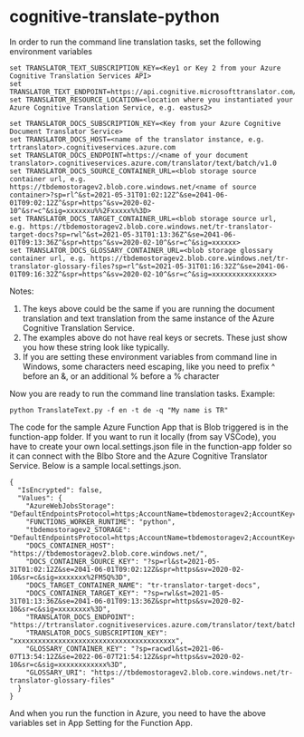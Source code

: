 # cognitive-translate-python

In order to run the command line translation tasks, set the following environment variables 

```
set TRANSLATOR_TEXT_SUBSCRIPTION_KEY=<Key1 or Key 2 from your Azure Cognitive Translation Services API>
set TRANSLATOR_TEXT_ENDPOINT=https://api.cognitive.microsofttranslator.com/
set TRANSLATOR_RESOURCE_LOCATION=<location where you instantiated your Azure Cognitive Translation Service, e.g. eastus2>

set TRANSLATOR_DOCS_SUBSCRIPTION_KEY=<Key from your Azure Cognitive Document Translator Service>
set TRANSLATOR_DOCS_HOST=<name of the translator instance, e.g. trtranslator>.cognitiveservices.azure.com
set TRANSLATOR_DOCS_ENDPOINT=https://<name of your document translator>.cognitiveservices.azure.com/translator/text/batch/v1.0
set TRANSLATOR_DOCS_SOURCE_CONTAINER_URL=<blob storage source container url, e.g. https://tbdemostoragev2.blob.core.windows.net/<name of source container>?sp=rl^&st=2021-05-31T01:02:12Z^&se=2041-06-01T09:02:12Z^&spr=https^&sv=2020-02-10^&sr=c^&sig=xxxxxxu%%2Fxxxxx%%3D>
set TRANSLATOR_DOCS_TARGET_CONTAINER_URL=<blob storage source url, e.g. https://tbdemostoragev2.blob.core.windows.net/tr-translator-target-docs?sp=rwl^&st=2021-05-31T01:13:36Z^&se=2041-06-01T09:13:36Z^&spr=https^&sv=2020-02-10^&sr=c^&sig=xxxxxx>
set TRANSLATOR_DOCS_GLOSSARY_CONTAINER_URL=<blob storage glossary container url, e.g. https://tbdemostoragev2.blob.core.windows.net/tr-translator-glossary-files?sp=rl^&st=2021-05-31T01:16:32Z^&se=2041-06-01T09:16:32Z^&spr=https^&sv=2020-02-10^&sr=c^&sig=xxxxxxxxxxxxxxx>
```
Notes: 
1. The keys above could be the same if you are running the document translation and text translation from the same instance of the Azure Cognitive Translation Service.
2. The examples above do not have real keys or secrets. These just show you how these string look like typically. 
3. If you are setting these environment variables from command line in Windows, some characters need escaping, like you need to prefix ^ before an &, or an additional % before a % character

Now you are ready to run the command line translation tasks.
Example: 
```
python TranslateText.py -f en -t de -q "My name is TR"
```
The code for the sample Azure Function App that is Blob triggered is in the function-app folder. If you want to run it locally (from say VSCode), you have to create your own local.settings.json file in the function-app folder so it can connect with the Blbo Store and the Azure Cognitive Translator Service. Below is a sample local.settings.json.
```
{
  "IsEncrypted": false,
  "Values": {
    "AzureWebJobsStorage": "DefaultEndpointsProtocol=https;AccountName=tbdemostoragev2;AccountKey=xxxxxxxxxx==;EndpointSuffix=core.windows.net",
    "FUNCTIONS_WORKER_RUNTIME": "python",
    "tbdemostoragev2_STORAGE": "DefaultEndpointsProtocol=https;AccountName=tbdemostoragev2;AccountKey=xxxxxxxxxx==;EndpointSuffix=core.windows.net",
    "DOCS_CONTAINER_HOST": "https://tbdemostoragev2.blob.core.windows.net/",
    "DOCS_CONTAINER_SOURCE_KEY": "?sp=rl&st=2021-05-31T01:02:12Z&se=2041-06-01T09:02:12Z&spr=https&sv=2020-02-10&sr=c&sig=xxxxxxx%2FM5Q%3D",
    "DOCS_TARGET_CONTAINER_NAME": "tr-translator-target-docs",
    "DOCS_CONTAINER_TARGET_KEY": "?sp=rwl&st=2021-05-31T01:13:36Z&se=2041-06-01T09:13:36Z&spr=https&sv=2020-02-10&sr=c&sig=xxxxxxxx%3D",
    "TRANSLATOR_DOCS_ENDPOINT": "https://trtranslator.cognitiveservices.azure.com/translator/text/batch/v1.0",
    "TRANSLATOR_DOCS_SUBSCRIPTION_KEY": "xxxxxxxxxxxxxxxxxxxxxxxxxxxxxxxxxxxxxxxx",
    "GLOSSARY_CONTAINER_KEY": "?sp=racwdl&st=2021-06-07T13:54:12Z&se=2022-06-07T21:54:12Z&spr=https&sv=2020-02-10&sr=c&sig=xxxxxxxxxxxx%3D",
    "GLOSSARY_URI": "https://tbdemostoragev2.blob.core.windows.net/tr-translator-glossary-files"
  }
}
```
And when you run the function in Azure, you need to have the above variables set in App Setting for the Function App.
